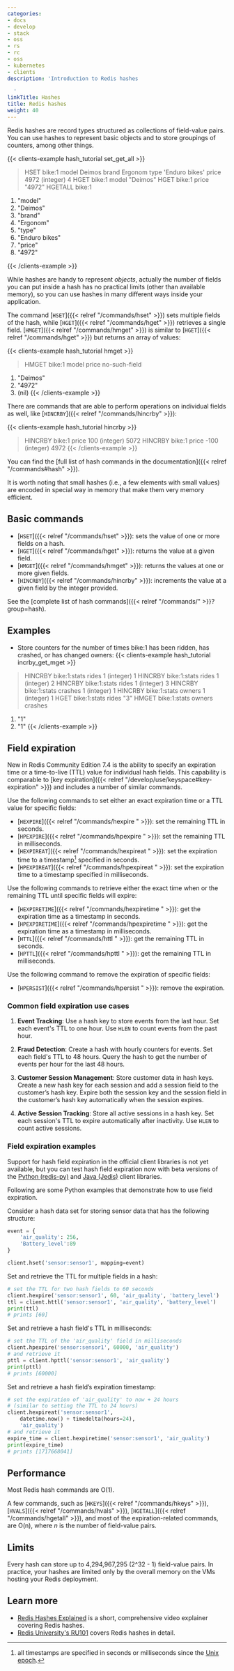 ```yaml
---
categories:
- docs
- develop
- stack
- oss
- rs
- rc
- oss
- kubernetes
- clients
description: 'Introduction to Redis hashes

  '
linkTitle: Hashes
title: Redis hashes
weight: 40
---
```


Redis hashes are record types structured as collections of field-value pairs.
You can use hashes to represent basic objects and to store groupings of counters, among other things.

{{< clients-example hash_tutorial set_get_all >}}
> HSET bike:1 model Deimos brand Ergonom type 'Enduro bikes' price 4972
(integer) 4
> HGET bike:1 model
"Deimos"
> HGET bike:1 price
"4972"
> HGETALL bike:1
1) "model"
2) "Deimos"
3) "brand"
4) "Ergonom"
5) "type"
6) "Enduro bikes"
7) "price"
8) "4972"

{{< /clients-example >}}

While hashes are handy to represent *objects*, actually the number of fields you can
put inside a hash has no practical limits (other than available memory), so you can use
hashes in many different ways inside your application.

The command [`HSET`]({{< relref "/commands/hset" >}}) sets multiple fields of the hash, while [`HGET`]({{< relref "/commands/hget" >}}) retrieves
a single field. [`HMGET`]({{< relref "/commands/hmget" >}}) is similar to [`HGET`]({{< relref "/commands/hget" >}}) but returns an array of values:

{{< clients-example hash_tutorial hmget >}}
> HMGET bike:1 model price no-such-field
1) "Deimos"
2) "4972"
3) (nil)
{{< /clients-example >}}

There are commands that are able to perform operations on individual fields
as well, like [`HINCRBY`]({{< relref "/commands/hincrby" >}}):

{{< clients-example hash_tutorial hincrby >}}
> HINCRBY bike:1 price 100
(integer) 5072
> HINCRBY bike:1 price -100
(integer) 4972
{{< /clients-example >}}

You can find the [full list of hash commands in the documentation]({{< relref "/commands#hash" >}}).

It is worth noting that small hashes (i.e., a few elements with small values) are
encoded in special way in memory that make them very memory efficient.

## Basic commands

* [`HSET`]({{< relref "/commands/hset" >}}): sets the value of one or more fields on a hash.
* [`HGET`]({{< relref "/commands/hget" >}}): returns the value at a given field.
* [`HMGET`]({{< relref "/commands/hmget" >}}): returns the values at one or more given fields.
* [`HINCRBY`]({{< relref "/commands/hincrby" >}}): increments the value at a given field by the integer provided.

See the [complete list of hash commands]({{< relref "/commands/" >}}?group=hash).

## Examples

* Store counters for the number of times bike:1 has been ridden, has crashed, or has changed owners:
{{< clients-example hash_tutorial incrby_get_mget >}}
> HINCRBY bike:1:stats rides 1
(integer) 1
> HINCRBY bike:1:stats rides 1
(integer) 2
> HINCRBY bike:1:stats rides 1
(integer) 3
> HINCRBY bike:1:stats crashes 1
(integer) 1
> HINCRBY bike:1:stats owners 1
(integer) 1
> HGET bike:1:stats rides
"3"
> HMGET bike:1:stats owners crashes
1) "1"
2) "1"
{{< /clients-example >}}

## Field expiration

New in Redis Community Edition 7.4 is the ability to specify an expiration time or a time-to-live (TTL) value for individual hash fields.
This capability is comparable to [key expiration]({{< relref "/develop/use/keyspace#key-expiration" >}}) and includes a number of similar commands.

Use the following commands to set either an exact expiration time or a TTL value for specific fields:

* [`HEXPIRE`]({{< relref "/commands/hexpire " >}}): set the remaining TTL in seconds.
* [`HPEXPIRE`]({{< relref "/commands/hpexpire " >}}): set the remaining TTL in milliseconds.
* [`HEXPIREAT`]({{< relref "/commands/hexpireat " >}}): set the expiration time to a timestamp[^1] specified in seconds.
* [`HPEXPIREAT`]({{< relref "/commands/hpexpireat " >}}): set the expiration time to a timestamp specified in milliseconds.

[^1]: all timestamps are specified in seconds or milliseconds since the [Unix epoch](https://en.wikipedia.org/wiki/Unix_time).

Use the following commands to retrieve either the exact time when or the remaining TTL until specific fields will expire:

* [`HEXPIRETIME`]({{< relref "/commands/hexpiretime " >}}): get the expiration time as a timestamp in seconds.
* [`HPEXPIRETIME`]({{< relref "/commands/hpexpiretime " >}}): get the expiration time as a timestamp in milliseconds.
* [`HTTL`]({{< relref "/commands/httl " >}}): get the remaining TTL in seconds.
* [`HPTTL`]({{< relref "/commands/hpttl " >}}): get the remaining TTL in milliseconds.

Use the following command to remove the expiration of specific fields:

* [`HPERSIST`]({{< relref "/commands/hpersist " >}}): remove the expiration.

### Common field expiration use cases

1. **Event Tracking**: Use a hash key to store events from the last hour. Set each event's TTL to one hour. Use `HLEN` to count events from the past hour.

1. **Fraud Detection**: Create a hash with hourly counters for events. Set each field's TTL to 48 hours. Query the hash to get the number of events per hour for the last 48 hours.

1. **Customer Session Management**: Store customer data in hash keys. Create a new hash key for each session and add a session field to the customer’s hash key. Expire both the session key and the session field in the customer’s hash key automatically when the session expires.

1. **Active Session Tracking**: Store all active sessions in a hash key. Set each session's TTL to expire automatically after inactivity. Use `HLEN` to count active sessions.

### Field expiration examples

Support for hash field expiration in the official client libraries is not yet available, but you can test hash field expiration now with beta versions of the [Python (redis-py)](https://github.com/redis/redis-py) and [Java (Jedis)](https://github.com/redis/jedis) client libraries.

Following are some Python examples that demonstrate how to use field expiration.

Consider a hash data set for storing sensor data that has the following structure:

```python
event = {
    'air_quality': 256,
    'Battery_level':89
}

client.hset('sensor:sensor1', mapping=event)
```

Set and retrieve the TTL for multiple fields in a hash:

```python
# set the TTL for two hash fields to 60 seconds
client.hexpire('sensor:sensor1', 60, 'air_quality', 'battery_level')
ttl = client.httl('sensor:sensor1', 'air_quality', 'battery_level')
print(ttl)
# prints [60]
```

Set and retrieve a hash field's TTL in milliseconds:

```python
# set the TTL of the 'air_quality' field in milliseconds
client.hpexpire('sensor:sensor1', 60000, 'air_quality')
# and retrieve it
pttl = client.hpttl('sensor:sensor1', 'air_quality')
print(pttl)
# prints [60000]
```

Set and retrieve a hash field’s expiration timestamp:

```python
# set the expiration of 'air_quality' to now + 24 hours
# (similar to setting the TTL to 24 hours)
client.hexpireat('sensor:sensor1', 
    datetime.now() + timedelta(hours=24), 
    'air_quality')
# and retrieve it
expire_time = client.hexpiretime('sensor:sensor1', 'air_quality')
print(expire_time)
# prints [1717668041]
```

## Performance

Most Redis hash commands are O(1).

A few commands, such as [`HKEYS`]({{< relref "/commands/hkeys" >}}), [`HVALS`]({{< relref "/commands/hvals" >}}), [`HGETALL`]({{< relref "/commands/hgetall" >}}), and most of the expiration-related commands, are O(n), where _n_ is the number of field-value pairs.

## Limits

Every hash can store up to 4,294,967,295 (2^32 - 1) field-value pairs.
In practice, your hashes are limited only by the overall memory on the VMs hosting your Redis deployment.

## Learn more

* [Redis Hashes Explained](https://www.youtube.com/watch?v=-KdITaRkQ-U) is a short, comprehensive video explainer covering Redis hashes.
* [Redis University's RU101](https://university.redis.com/courses/ru101/) covers Redis hashes in detail.